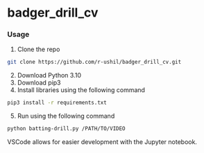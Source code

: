 # badger_drill_cv

### Usage

1. Clone the repo
 ```sh
 git clone https://github.com/r-ushil/badger_drill_cv.git
 ```
2. Download Python 3.10
3. Download pip3
4. Install libraries using the following command
 ```sh
 pip3 install -r requirements.txt
 ```
5. Run using the following command
 ```sh
 python batting-drill.py /PATH/TO/VIDEO
 ```

VSCode allows for easier development with the Jupyter notebook.